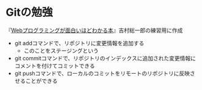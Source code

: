 # Gitの勉強
『[Webプログラミングが面白いほどわかる本](http://amzn.asia/d/98jEC5H)』吉村総一郎の練習用に作成
- git addコマンドで、リポジトリに変更情報を追加する
  - このことをステージングという
- git commitコマンドで、リポジトリのインデックスに追加された変更情報にコメントを付けてコミットできる
- git pushコマンドで、ローカルのコミットをリモートのリポジトリに反映させることができる
